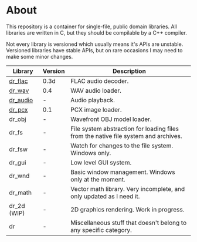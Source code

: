 # About
This repository is a container for single-file, public domain libraries. All libraries are
written in C, but they should be compilable by a C++ compiler.

Not every library is versioned which usually means it's APIs are unstable. Versioned libraries
have stable APIs, but on rare occasions I may need to make some minor changes.

Library                                         | Version | Description
----------------------------------------------- | ------- | -----------
[dr_flac](dr_flac.h)                            | 0.3d    | FLAC audio decoder.
[dr_wav](dr_wav.h)                              | 0.4     | WAV audio loader.
[dr_audio](dr_audio.h)                          | -       | Audio playback.
[dr_pcx](dr_pcx.h)                              | 0.1     | PCX image loader.
dr_obj                                          | -       | Wavefront OBJ model loader.
dr_fs                                           | -       | File system abstraction for loading files from the native file system and archives.
dr_fsw                                          | -       | Watch for changes to the file system. Windows only.
dr_gui                                          | -       | Low level GUI system.
dr_wnd                                          | -       | Basic window management. Windows only at the moment.
dr_math                                         | -       | Vector math library. Very incomplete, and only updated as I need it.
dr_2d (WIP)                                     | -       | 2D graphics rendering. Work in progress.
dr                                              | -       | Miscellaneous stuff that doesn't belong to any specific category.
